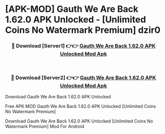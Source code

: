 # [APK-MOD] Gauth  We Are Back 1.62.0 APK Unlocked - [Unlimited Coins No Watermark Premium] dzir0



<div align="center">
<h3>🔴 Download [Server1] 👉👉 <a href="https://momento.my/?title=Gauth__We_Are_Back_1.62.0_APK_Unlocked">Gauth  We Are Back 1.62.0 APK Unlocked Mod Apk</a></h3><br>

<h3>🔴 Download [Server2] 👉👉 <a href="https://momento.my/?title=Gauth__We_Are_Back_1.62.0_APK_Unlocked">Gauth  We Are Back 1.62.0 APK Unlocked Mod Apk</a></h3>
</div>



Download Gauth  We Are Back 1.62.0 APK Unlocked 

Free APK MOD Gauth  We Are Back 1.62.0 APK Unlocked [Unlimited Coins No Watermark Premium]

Download Gauth  We Are Back 1.62.0 APK Unlocked [Unlimited Coins No Watermark Premium] Mod For Android
